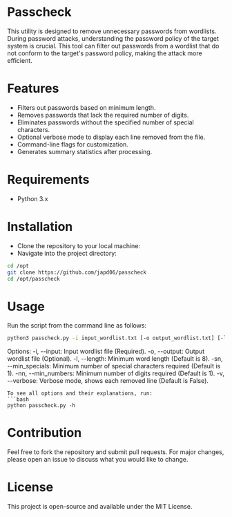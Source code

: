 # Passcheck
This utility is designed to remove unnecessary passwords from wordlists. During password attacks, understanding the password policy of the target system is crucial. This tool can filter out passwords from a wordlist that do not conform to the target's password policy, making the attack more efficient.

# Features
* Filters out passwords based on minimum length.
* Removes passwords that lack the required number of digits.
* Eliminates passwords without the specified number of special characters.
* Optional verbose mode to display each line removed from the file.
* Command-line flags for customization.
* Generates summary statistics after processing.

# Requirements
* Python 3.x

# Installation
* Clone the repository to your local machine:
* Navigate into the project directory:
```bash
cd /opt
git clone https://github.com/japd06/passcheck
cd /opt/passcheck
```
# Usage
Run the script from the command line as follows:
```bash
python3 passcheck.py -i input_wordlist.txt [-o output_wordlist.txt] [-l 8] [-sn 1] [-nn 1] [-v]
```
Options:
-i, --input: Input wordlist file (Required).
-o, --output: Output wordlist file (Optional).
-l, --length: Minimum word length (Default is 8).
-sn, --min_specials: Minimum number of special characters required (Default is 1).
-nn, --min_numbers: Minimum number of digits required (Default is 1).
-v, --verbose: Verbose mode, shows each removed line (Default is False).
```
To see all options and their explanations, run:
```bash
python passcheck.py -h
```
# Contribution
Feel free to fork the repository and submit pull requests. For major changes, please open an issue to discuss what you would like to change.

# License
This project is open-source and available under the MIT License.
